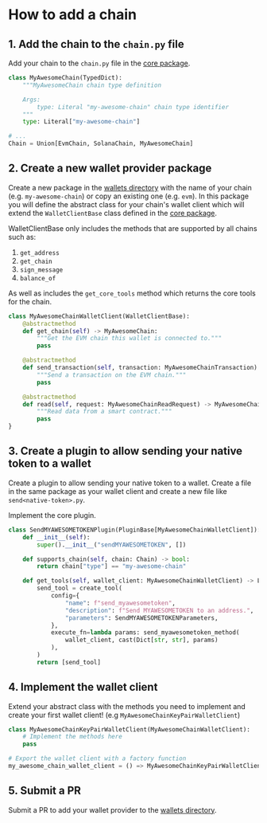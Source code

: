 # How to add a chain

## 1. Add the chain to the `chain.py` file

Add your chain to the `chain.py` file in the [core package](https://github.com/goat-sdk/goat/tree/main/python/src/goat_sdk/goat/types/chain.py).

```python
class MyAwesomeChain(TypedDict):
    """MyAwesomeChain chain type definition

    Args:
        type: Literal "my-awesome-chain" chain type identifier
    """
    type: Literal["my-awesome-chain"]

# ...
Chain = Union[EvmChain, SolanaChain, MyAwesomeChain]
```

## 2. Create a new wallet provider package

Create a new package in the [wallets directory](https://github.com/goat-sdk/goat/tree/main/python/src/wallets) with the name of your chain (e.g. `my-awesome-chain`) or copy an existing one (e.g. `evm`).
In this package you will define the abstract class for your chain's wallet client which will extend the `WalletClientBase` class defined in the [core package](https://github.com/goat-sdk/goat/tree/main/python/src/goat-sdk/goat/wallets/core.py).

WalletClientBase only includes the methods that are supported by all chains such as:

1. `get_address`
2. `get_chain`
3. `sign_message`
4. `balance_of`

As well as includes the `get_core_tools` method which returns the core tools for the chain.

```python
class MyAwesomeChainWalletClient(WalletClientBase):
    @abstractmethod
    def get_chain(self) -> MyAwesomeChain:
        """Get the EVM chain this wallet is connected to."""
        pass

    @abstractmethod
    def send_transaction(self, transaction: MyAwesomeChainTransaction) -> Dict[str, str]:
        """Send a transaction on the EVM chain."""
        pass

    @abstractmethod
    def read(self, request: MyAwesomeChainReadRequest) -> MyAwesomeChainReadResult:
        """Read data from a smart contract."""
        pass
}
```

## 3. Create a plugin to allow sending your native token to a wallet

Create a plugin to allow sending your native token to a wallet. Create a file in the same package as your wallet client and create a new file like `send<native-token>.py`.

Implement the core plugin.

```python
class SendMYAWESOMETOKENPlugin(PluginBase[MyAwesomeChainWalletClient]):
    def __init__(self):
        super().__init__("sendMYAWESOMETOKEN", [])

    def supports_chain(self, chain: Chain) -> bool:
        return chain["type"] == "my-awesome-chain"

    def get_tools(self, wallet_client: MyAwesomeChainWalletClient) -> List[ToolBase]:
        send_tool = create_tool(
            config={
                "name": f"send_myawesometoken",
                "description": f"Send MYAWESOMETOKEN to an address.",
                "parameters": SendMYAWESOMETOKENParameters,
            },
            execute_fn=lambda params: send_myawesometoken_method(
                wallet_client, cast(Dict[str, str], params)
            ),
        )
        return [send_tool]
```

## 4. Implement the wallet client

Extend your abstract class with the methods you need to implement and create your first wallet client! (e.g `MyAwesomeChainKeyPairWalletClient`)

```python
class MyAwesomeChainKeyPairWalletClient(MyAwesomeChainWalletClient):
    # Implement the methods here
    pass

# Export the wallet client with a factory function
my_awesome_chain_wallet_client = () => MyAwesomeChainKeyPairWalletClient()
```

## 5. Submit a PR

Submit a PR to add your wallet provider to the [wallets directory](https://github.com/goat-sdk/goat/tree/main/typescript/packages/wallets).
